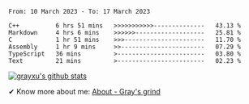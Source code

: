 <!--START_SECTION:waka-->

```text
From: 10 March 2023 - To: 17 March 2023

C++          6 hrs 51 mins   >>>>>>>>>>>--------------   43.13 %
Markdown     4 hrs 6 mins    >>>>>>-------------------   25.81 %
C            1 hr 51 mins    >>>----------------------   11.70 %
Assembly     1 hr 9 mins     >>-----------------------   07.29 %
TypeScript   36 mins         >------------------------   03.80 %
Text         21 mins         >------------------------   02.23 %
```

<!--END_SECTION:waka-->

[![grayxu's github stats](https://github-readme-stats.vercel.app/api?username=grayxu&count_private=true&show_icons=true)](https://github.com/grayxu)

✔ Know more about me: [About - Gray's grind](https://www.grayxu.cn/)

